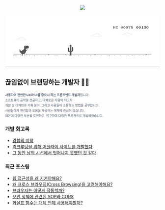 
<div align="center">
<img style="height:70px" src="https://user-images.githubusercontent.com/19422885/206861312-7dbd3708-98dc-4b97-82e9-96f25581bc94.gif"></img>
  
![dino.gif](./dino.gif)

</div>

## 끊임없이 브랜딩하는 개발자  👋🏻

<span style="color:#4E5968; font-size:10px;">
<strong>사용자의 편안한 UX와 UI를 중요시 하는 프론트엔드 개발자</strong>입니다.<br/>
소프트웨어 공학을 전공하고, 다채로운 사람이 되고자<br/>
개발 및 디자인과 기획 분야, 그리고 사람들이 소통하는 방법을 공부합니다.<br/>
사람들에게 편리함과 도움을 제공하는 매체에 관심이 많습니다.<br/>
때문에 다양한 부분을 도전하고, 탐구하며 다양한 프로젝트를 개발해왔습니다.</span>

### 개발 회고록
- [경험의 미학](https://klmhyeonwooo.tistory.com/80)<br>
- [리크루팅을 위해 어플라이 사이트를 개발했다](https://klmhyeonwooo.tistory.com/74)<br>
- [그 동안 남의 시선에서 벗어나지 못했던 것 같다](https://klmhyeonwooo.tistory.com/65)<br>

### 최근 포스팅
- [웹 접근성을 왜 지켜야해요?](https://klmhyeonwooo.tistory.com/85)<br>
- [왜 크로스 브라우징(Cross Browsing)을 고려해야해요?](https://klmhyeonwooo.tistory.com/84)<br>
- [브라우저는 어떻게 작동할까?](https://klmhyeonwooo.tistory.com/83)<br>
- [보안 정책에 관련된 SOP와 CORS](https://klmhyeonwooo.tistory.com/82)<br>
- [화살표 함수는 대체 언제 사용해야할까?](https://klmhyeonwooo.tistory.com/81)<br>
